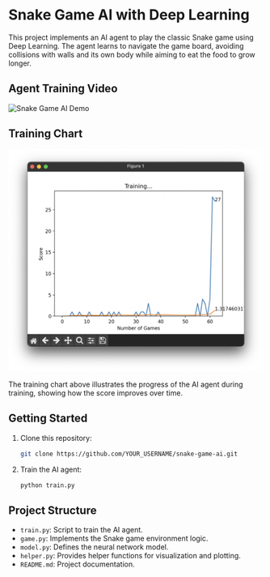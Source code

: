 # Snake Game AI with Deep Learning

This project implements an AI agent to play the classic Snake game using Deep Learning. The agent learns to navigate the game board, avoiding collisions with walls and its own body while aiming to eat the food to grow longer.

## Agent Training Video

![Snake Game AI Demo](demo/Training_Process.gif)

## Training Chart

![Training Chart](demo/Training_chart.png)

The training chart above illustrates the progress of the AI agent during training, showing how the score improves over time.

## Getting Started

1. Clone this repository:

    ```bash
    git clone https://github.com/YOUR_USERNAME/snake-game-ai.git
    ```

2. Train the AI agent:

    ```bash
    python train.py
    ```

## Project Structure

- `train.py`: Script to train the AI agent.
- `game.py`: Implements the Snake game environment logic.
- `model.py`: Defines the neural network model.
- `helper.py`: Provides helper functions for visualization and plotting.
- `README.md`: Project documentation.
